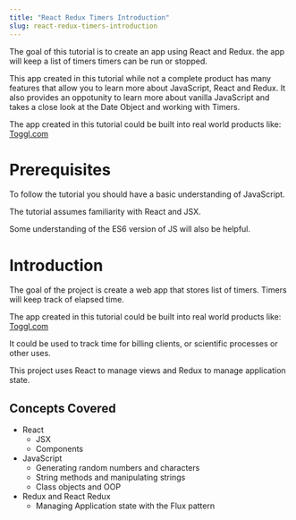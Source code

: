 ```yaml
---
title: "React Redux Timers Introduction"
slug: react-redux-timers-introduction
---
```


The goal of this tutorial is to create an app using React and Redux. 
the app will keep a list of timers timers can be run or stopped. 

This app created in this tutorial while not a complete product has 
many features that allow you to learn more about JavaScript, React
and Redux. It also provides an oppotunity to learn more about 
vanilla JavaScript and takes a close look at the Date Object and 
working with Timers. 

The app created in this tutorial could be built into real world 
products like: [Toggl.com](http://toggl.com)

# Prerequisites 

To follow the tutorial you should have a basic understanding of JavaScript. 

The tutorial assumes familiarity with React and JSX. 

Some understanding of the ES6 version of JS will also be helpful. 

# Introduction 

The goal of the project is create a web app that stores list of timers. 
Timers will keep track of elapsed time. 

The app created in this tutorial could be built into real world 
products like: [Toggl.com](http://toggl.com)

It could be used to track time for billing clients, or scientific 
processes or other uses. 

This project uses React to manage views and Redux to manage 
application state. 

## Concepts Covered

- React
  - JSX
  - Components
- JavaScript
  - Generating random numbers and characters
  - String methods and manipulating strings
  - Class objects and OOP
- Redux and React Redux
  - Managing Application state with the Flux pattern

